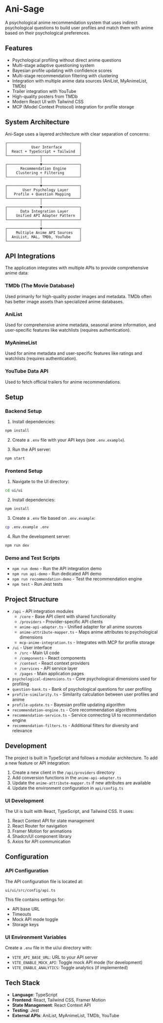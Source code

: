 # Ani-Sage

A psychological anime recommendation system that uses indirect psychological questions to build user profiles and match them with anime based on their psychological preferences.

## Features

- Psychological profiling without direct anime questions
- Multi-stage adaptive questioning system
- Bayesian profile updating with confidence scores
- Multi-stage recommendation filtering with clustering
- Integration with multiple anime data sources (AniList, MyAnimeList, TMDb)
- Trailer integration with YouTube
- High-quality posters from TMDb
- Modern React UI with Tailwind CSS
- MCP (Model Context Protocol) integration for profile storage

## System Architecture

Ani-Sage uses a layered architecture with clear separation of concerns:

```
┌─────────────────────────────────┐
│           User Interface        │
│  React + TypeScript + Tailwind  │
└───────────────┬─────────────────┘
                │
┌───────────────▼─────────────────┐
│      Recommendation Engine      │
│    Clustering + Filtering       │
└───────────────┬─────────────────┘
                │
┌───────────────▼─────────────────┐
│       User Psychology Layer     │
│   Profile + Question Mapping    │
└───────────────┬─────────────────┘
                │
┌───────────────▼─────────────────┐
│      Data Integration Layer     │
│    Unified API Adapter Pattern  │
└───────────────┬─────────────────┘
                │
┌───────────────▼─────────────────┐
│    Multiple Anime API Sources   │
│  AniList, MAL, TMDb, YouTube    │
└─────────────────────────────────┘
```

## API Integrations

The application integrates with multiple APIs to provide comprehensive anime data:

### TMDb (The Movie Database)

Used primarily for high-quality poster images and metadata. TMDb often has better image assets than specialized anime databases.

### AniList

Used for comprehensive anime metadata, seasonal anime information, and user-specific features like watchlists (requires authentication).

### MyAnimeList

Used for anime metadata and user-specific features like ratings and watchlists (requires authentication).

### YouTube Data API

Used to fetch official trailers for anime recommendations.

## Setup

### Backend Setup

1. Install dependencies:

```bash
npm install
```

2. Create a `.env` file with your API keys (see `.env.example`).

3. Run the API server:

```bash
npm start
```

### Frontend Setup

1. Navigate to the UI directory:

```bash
cd ui/ui
```

2. Install dependencies:

```bash
npm install
```

3. Create a `.env` file based on `.env.example`:

```bash
cp .env.example .env
```

4. Run the development server:

```bash
npm run dev
```

### Demo and Test Scripts

- `npm run demo` - Run the API integration demo
- `npm run api-demo` - Run dedicated API demo
- `npm run recommendation-demo` - Test the recommendation engine
- `npm test` - Run Jest tests

## Project Structure

- `/api` - API integration modules
  - `/core` - Base API client with shared functionality
  - `/providers` - Provider-specific API clients
  - `anime-api-adapter.ts` - Unified adapter for all anime sources
  - `anime-attribute-mapper.ts` - Maps anime attributes to psychological dimensions
  - `mcp-anime-integration.ts` - Integrates with MCP for profile storage
- `/ui` - User interface
  - `/src` - Main UI code
  - `/components` - React components
  - `/context` - React context providers
  - `/services` - API service layer
  - `/pages` - Main application pages
- `psychological-dimensions.ts` - Core psychological dimensions used for profiling
- `question-bank.ts` - Bank of psychological questions for user profiling
- `profile-similarity.ts` - Similarity calculation between user profiles and anime
- `profile-update.ts` - Bayesian profile updating algorithm
- `recommendation-engine.ts` - Core recommendation algorithms
- `recommendation-service.ts` - Service connecting UI to recommendation engine
- `recommendation-filters.ts` - Additional filters for diversity and relevance

## Development

The project is built in TypeScript and follows a modular architecture. To add a new feature or API integration:

1. Create a new client in the `/api/providers` directory
2. Add conversion functions in the `anime-api-adapter.ts`
3. Update the `anime-attribute-mapper.ts` if new attributes are available
4. Update the environment configuration in `api/config.ts`

### UI Development

The UI is built with React, TypeScript, and Tailwind CSS. It uses:

1. React Context API for state management
2. React Router for navigation
3. Framer Motion for animations
4. Shadcn/UI component library
5. Axios for API communication

## Configuration

### API Configuration

The API configuration file is located at:
```
ui/ui/src/config/api.ts
```

This file contains settings for:
- API base URL
- Timeouts
- Mock API mode toggle
- Storage keys

### UI Environment Variables

Create a `.env` file in the ui/ui directory with:
- `VITE_API_BASE_URL`: URL to your API server
- `VITE_ENABLE_MOCK_API`: Toggle mock API mode (for development)
- `VITE_ENABLE_ANALYTICS`: Toggle analytics (if implemented)

## Tech Stack

- **Language**: TypeScript
- **Frontend**: React, Tailwind CSS, Framer Motion
- **State Management**: React Context API
- **Testing**: Jest
- **External APIs**: AniList, MyAnimeList, TMDb, YouTube